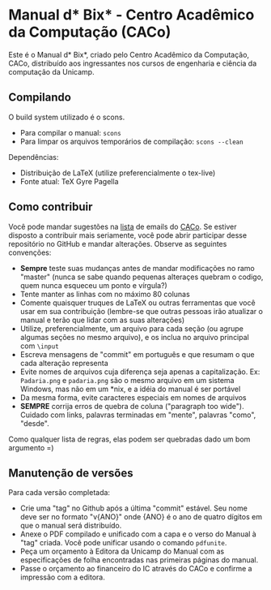 Manual d* Bix* - Centro Acadêmico da Computação (CACo)
======================================================

Este é o Manual d* Bix*, criado pelo Centro Acadêmico da Computação, CACo,
distribuído aos ingressantes nos cursos de engenharia e ciência da computação
da Unicamp.

Compilando
----------

O build system utilizado é o scons.

 - Para compilar o manual: `scons`
 - Para limpar os arquivos temporários de compilação: `scons --clean`

Dependências:

 - Distribuição de LaTeX (utilize preferencialmente o tex-live)
 - Fonte atual: TeX Gyre Pagella

Como contribuir
---------------

Você pode mandar sugestões na
[lista](http://groups.google.com/group/cacounicamp) de emails do
[CACo](https://www.caco.ic.unicamp.br). Se estiver disposto a contribuir mais
seriamente, você pode abrir participar desse repositório no GitHub e mandar
alterações. Observe as seguintes convenções:

 - **Sempre** teste suas mudanças antes de mandar modificações no ramo "master"
 (nunca se sabe quando pequenas alteraçes quebram o codigo, quem nunca esqueceu
 um ponto e vírgula?)
 - Tente manter as linhas com no máximo 80 colunas
 - Comente quaisquer truques de LaTeX ou outras ferramentas que você usar em
   sua contribuição (lembre-se que outras pessoas irão atualizar o manual e
   terão que lidar com as suas alterações)
 - Utilize, preferencialmente, um arquivo para cada seção (ou agrupe algumas
   seções no mesmo arquivo), e os inclua no arquivo principal com `\input`
 - Escreva mensagens de "commit" em português e que resumam o que cada
   alteração representa
 - Evite nomes de arquivos cuja diferença seja apenas a capitalização. Ex:
   `Padaria.png` e `padaria.png` são o mesmo arquivo em um sistema Windows, mas
   não em um \*nix, e a idéia do manual é ser portável
 - Da mesma forma, evite caracteres especiais em nomes de arquivos
 - **SEMPRE** corrija erros de quebra de coluna ("paragraph too wide"). Cuidado
   com links, palavras terminadas em "mente", palavras "como", "desde".

Como qualquer lista de regras, elas podem ser quebradas dado um bom argumento =)

Manutenção de versões
---------------------

Para cada versão completada:
 - Crie uma "tag" no Github após a última "commit" estável. Seu nome deve ser
   no formato "v{ANO}" onde {ANO} é o ano de quatro dígitos em que o manual
   será distribuído.
 - Anexe o PDF compilado e unificado com a capa e o verso do Manual à "tag"
   criada. Você pode unificar usando o comando `pdfunite`.
 - Peça um orçamento à Editora da Unicamp do Manual com as especificações de
   folha encontradas nas primeiras páginas do manual.
 - Passe o orçamento ao financeiro do IC através do CACo e confirme a impressão
   com a editora.

